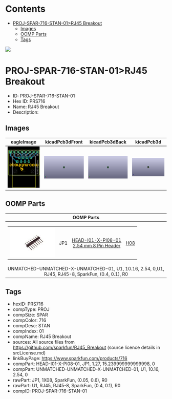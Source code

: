 



Contents
========

* [PROJ-SPAR-716-STAN-01>RJ45 Breakout](#proj-spar-716-stan-01rj45-breakout)
	* [Images](#images)
	* [OOMP Parts](#oomp-parts)
	* [Tags](#tags)
  
![][im]
# PROJ-SPAR-716-STAN-01>RJ45 Breakout

- ID: PROJ-SPAR-716-STAN-01
- Hex ID: PRS716
- Name: RJ45 Breakout
- Description: 

## Images
  
  

|eagleImage|kicadPcb3dFront|kicadPcb3dBack|kicadPcb3d|
| :---: | :---: | :---: | :---: |
|[![eagleImage](eagleImage_140.png)](eagleImage_600.png)|[![kicadPcb3dFront](kicadPcb3dFront_140.png)](kicadPcb3dFront_600.png)|[![kicadPcb3dBack](kicadPcb3dBack_140.png)](kicadPcb3dBack_600.png)|[![kicadPcb3d](kicadPcb3d_140.png)](kicadPcb3d_600.png)|

## OOMP Parts
  

|OOMP Parts|
| :---: |
|<table><tr><td>![HEAD-I01-X-PI08-01](https://raw.githubusercontent.com/oomlout/oomlout_OOMP_parts/main/HEAD-I01-X-PI08-01/image_140.jpg)</td><td> JP1</td><td>[HEAD-I01-X-PI08-01<br>2.54 mm 8 Pin Header](https://github.com/oomlout/oomlout_OOMP_parts/tree/main/HEAD-I01-X-PI08-01/)</td><td>[H08](https://github.com/oomlout/oomlout_OOMP_parts/tree/main/HEAD-I01-X-PI08-01/)</td></tr></table>|
|UNMATCHED-UNMATCHED-X-UNMATCHED-01, U1, 10.16, 2.54, 0,U1, RJ45, RJ45-8, SparkFun, (0.4, 0.1), R0|

## Tags

- hexID: PRS716
- oompType: PROJ
- oompSize: SPAR
- oompColor: 716
- oompDesc: STAN
- oompIndex: 01
- oompName: RJ45 Breakout
- sources: All source files from https://github.com/sparkfun/RJ45_Breakout (source licence details in srcLicense.md)
- linkBuyPage: https://www.sparkfun.com/products/716
- oompPart: HEAD-I01-X-PI08-01, JP1, 1.27, 15.239999999999998, 0
- oompPart: UNMATCHED-UNMATCHED-X-UNMATCHED-01, U1, 10.16, 2.54, 0
- rawPart: JP1, 1X08, SparkFun, (0.05, 0.6), R0
- rawPart: U1, RJ45, RJ45-8, SparkFun, (0.4, 0.1), R0
- oompID: PROJ-SPAR-716-STAN-01



[im]: kicadPcb3d_450.png
